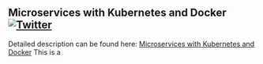 ## Microservices with Kubernetes and Docker [![Twitter](https://img.shields.io/twitter/follow/piotr_minkowski.svg?style=social&logo=twitter&label=Follow%20Me)](https://twitter.com/piotr_minkowski)

Detailed description can be found here: [Microservices with Kubernetes and Docker](https://piotrminkowski.wordpress.com/2017/03/31/microservices-with-kubernetes-and-docker)
This is a
